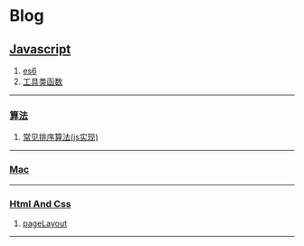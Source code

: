 # Blog
## [Javascript](https://github.com/AnswerYas/Blog/projects/1)
1. [es6](https://github.com/AnswerYas/Blog/issues/2)
2. [工具类函数](https://github.com/AnswerYas/Blog/issues/4)
***
### [算法](https://github.com/AnswerYas/Blog/projects/2)
1. [常见排序算法(js实现)](https://github.com/AnswerYas/Blog/issues/1)
***
### [Mac](https://github.com/AnswerYas/Blog/projects/2)
***
### [Html And Css](https://github.com/AnswerYas/Blog/projects/2)
1. [pageLayout](https://github.com/AnswerYas/Blog/issues/3)
***

